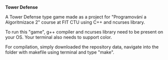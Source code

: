 <b>Tower Defense</b>

A Tower Defense type game made as a project for "Programování a Algoritmizace 2" course at FIT CTU using C++ and ncurses library.

To run this "game", g++ compiler and ncurses library need to be present on your OS.
Your terminal also needs to support color.

For compilation, simply downloaded the repository data, navigate into the folder with makefile using terminal and type "make".
